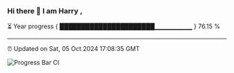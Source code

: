 ### Hi there 👋 I am Harry , 

⏳ Year progress { ██████████████████████▁▁▁▁▁▁▁▁ } 76.15 %

---

⏰ Updated on Sat, 05 Oct 2024 17:08:35 GMT

![Progress Bar CI](https://github.com/duykhang68/duykhang68/workflows/Progress%20Bar%20CI/badge.svg)
